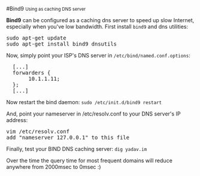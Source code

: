 #Bind9 <small>Using as caching DNS server</small>

**Bind9** can be configured as a caching dns server to speed up slow Internet, especially when you've low bandwidth. First install `bind9` and dns utilities:

<pre class="prettyprint linenums">
sudo apt-get update
sudo apt-get install bind9 dnsutils
</pre>

Now, simply point your ISP's DNS server in `/etc/bind/named.conf.options`:

<pre class="prettyprint linenums">
  [...]
  forwarders {
       10.1.1.11;
  };
  [...]
</pre>

Now restart the bind daemon: `sudo /etc/init.d/bind9 restart`

And, point your nameserver in /etc/resolv.conf to your DNS server's IP address:

<pre class="prettyprint linenums">
vim /etc/resolv.conf
add "nameserver 127.0.0.1" to this file
</pre>

Finally, test your BIND DNS caching server: `dig yadav.im`

Over the time the query time for most frequent domains will reduce anywhere from 2000msec to 0msec :)

